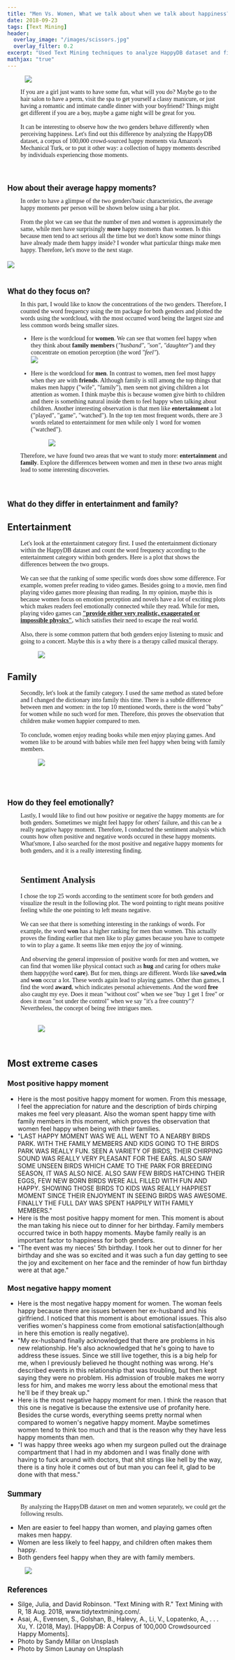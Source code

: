 ```yaml
---
title: "Men Vs. Women, What we talk about when we talk about happiness?"
date: 2018-09-23
tags: [Text Mining]
header:
  overlay_image: "/images/scissors.jpg"
  overlay_filter: 0.2
excerpt: "Used Text Mining techniques to analyze HappyDB dataset and find differences between the reasons that make men and women happy"
mathjax: "true"
---
```


<figure>
  <img src="/images/woman_man.jpg">
</figure>
<div style="font-size:14px;font-family:'Montserrat';margin-left:30px;">

  If you are a girl just wants to have some fun, what will you do? Maybe go to the hair salon to have a perm, visit the spa to get yourself a classy manicure, or just having a romantic and intimate candle dinner with your boyfriend? Things might get different if you are a boy, maybe a game night will be great for you.
<br>
<br>
It can be interesting to observe how the two genders behave differently when perceiving happiness. Let's find out this difference by analyzing the HappyDB dataset, a corpus of 100,000 crowd-sourced happy moments via Amazon's Mechanical Turk, or to put it other way: a collection of happy moments described by individuals experiencing those moments.
</div>
<br>
<h1 style="font-family:'Roboto';font-size:18px;">How about their average happy moments?</h1>
<div style="font-size:14px;font-family:'Montserrat';margin-left:30px;">
In order to have a glimpse of the two genders'basic characteristics, the average happy moments per person will be shown below using a bar plot.
<br>
<br>
From the plot we can see that the number of men and women is approximately the same, while men have surprisingly <strong>more</strong> happy moments than women. Is this because men tend to act serious all the time but we don't know some minor things have already made them happy inside? I wonder what particular things make men happy. Therefore, let's move to the next stage.</div>
<br>
<img src="{{ site.url }}{{ site.baseurl }}/images/gender/gender_general.png">
<br>
<br>
<h1 style="font-family:'Roboto';font-size:18px;">What do they focus on?</h1>
<div style="font-size:14px;font-family:'Montserrat';margin-left:30px;">
In this part, I would like to know the concentrations of the two genders. Therefore, I counted the word frequency using the tm package for both genders and plotted the words using the wordcloud, with the most occurred word being the largest size and less common words being smaller sizes.
<br>
<ul class="thin-text">
<li>Here is the wordcloud for <strong>women</strong>. We can see that women feel happy when they think about <strong>family members</strong> (<i>"husband", "son", "daughter"</i>) and they concentrate on emotion perception (the word <i>"feel"</i>).</li>
<img src="{{ site.url }}{{ site.baseurl }}/images/gender/gender_women.png">
<br>
<br>
<li>Here is the wordcloud for <strong>men</strong>. In contrast to women, men feel most happy when they are with <strong>friends</strong>. Although family is still among the top things that makes men happy ("wife", "family"), men seem not giving children a lot attention as women. I think maybe this is because women give birth to children and there is something natural inside them to feel happy when talking about children. Another interesting observation is that men like <strong>entertainment</strong> a lot ("played", "game", "watched"). In the top ten most frequent words, there are 3 words related to entertainment for men while only 1 word for women ("watched").</li>
<figure>
  <img src="/images/gender/gender_men.png">
</figure>
</ul>
Therefore, we have found two areas that we want to study more: <strong>entertainment</strong> and <strong>family</strong>. Explore the differences between women and men in these two areas might lead to some interesting discoveries.</div>
<br>
<br>
<h1 style="font-family:'Roboto';font-size:18px;">What do they differ in entertainment and family?</h1>
<h2 class="thin-text">Entertainment</h2>
<div style="font-size:14px;font-family:'Montserrat';margin-left:30px;">
Let's look at the entertainment category first. I used the entertainment dictionary within the HappyDB dataset and count the word frequency according to the entertainment category within both genders. Here is a plot that shows the differences between the two groups.
<br>
<br>
We can see that the ranking of some specific words does show some difference. For example, women prefer reading to video games. Besides going to a movie, men find playing video games more pleasing than reading. In my opinion, maybe this is because women focus on emotion perception and novels have a lot of exciting plots which  makes readers feel emotionally connected while they read. While for men, playing video games can  <a href="https://en.wikipedia.org/wiki/Game#Video_games"><strong>"provide either very realistic, exaggerated or impossible physics"</strong></a>, which satisfies their need to escape the real world.
<br>
<br>
 Also, there is some common pattern that both genders enjoy listening to music and going to a concert. Maybe this is a why there is a therapy called musical therapy.
<br>
 <figure>
   <img src="/images/gender/gender_entertain.png">
 </figure>
</div>

<h2 class="thin-text">Family</h2>
<div style="font-size:14px;font-family:'Montserrat';margin-left:30px;">
Secondly, let's look at the family category. I used the same method as stated before and I changed the dictionary into family this time. There is a subtle difference between men and women: in the top 10 mentioned words, there is the word "baby" for women while no such word for men. Therefore, this proves the observation that children make women happier compared to men.
<br>
<br>
 To conclude, women enjoy reading books while men enjoy playing games. And women like to be around with babies while men feel happy when being with family members.
<br>

<figure>
  <img src="/images/gender/gender_family.png">
</figure>
</div>
<br>
<br>


<h1 style="font-family:'Roboto';font-size:18px;">How do they feel emotionally?</h1>
<div style="font-size:14px;font-family:'Montserrat';margin-left:30px;">
Lastly, I would like to find out how positive or negative the happy moments are for both genders. Sometimes we might feel happy for others' failure, and this can be a really negative happy moment. Therefore, I conducted the sentiment analysis which counts how often positive and negative words occured in these happy moments. What'smore, I also searched for the most positive and negative happy moments for both genders, and it is a really interesting finding.
<br>
<br>

<h2 class="thin-text">Sentiment Analysis</h2>
I chose the top 25 words according to the sentiment score for both genders and visualize the result in the following plot. The word pointing to right means positive feeling while the one pointing to left means negative.
<br>
<br>
 We can see that there is something interesting in the rankings of words. For example, the word <strong>won</strong> has a higher ranking for men than women. This actually proves the finding earlier that men like to play games because you have to compete to win to play a game. It seems like men enjoy the joy of winning.
<br>
<br>
 And observing the general impression of positive words for men and women, we can find that women like physical contact such as <strong>hug</strong> and caring for others make them happy(the word <strong>care</strong>). But for men, things are different. Words like <strong>saved</strong>,<strong>win</strong> and <strong>won</strong> occur a lot. These words again lead to playing games. Other than games, I find the word <strong>award</strong>, which indicates personal achievements. And the word <strong>free</strong> also caught my eye. Does it mean "without cost" when we see "buy 1 get 1 free" or does it mean "not under the control" when we say "it's a free country"? Nevertheless, the concept of being free intrigues men.
<br>
<br>
 <figure>
   <img src="/images/gender/newplot.png">
 </figure>
<br>
</div>

<h2 class="thin-text">Most extreme cases</h2>
<h3 class="thin-text">Most positive happy moment</h3>
<ul class="thin-text">

<li>Here is the most positive happy moment for women. From this message, I feel the appreciation for nature and the description of birds chirping makes me feel very pleasant. Also the woman spent happy time with family members in this moment, which proves the observation that women feel happy when being with their families.</li>

<li>"LAST HAPPY MOMENT WAS WE ALL WENT TO A NEARBY BIRDS PARK. WITH THE FAMILY MEMBERS AND KIDS GOING TO THE BIRDS PARK WAS REALLY FUN. SEEN A VARIETY OF BIRDS, THEIR CHIRPING SOUND WAS REALLY VERY PLEASANT FOR THE EARS. ALSO SAW SOME UNSEEN BIRDS WHICH CAME TO THE PARK FOR BREEDING SEASON, IT WAS ALSO NICE. ALSO SAW FEW BIRDS HATCHING THEIR EGGS, FEW NEW BORN BIRDS WERE ALL FILLED WITH FUN AND HAPPY. SHOWING THOSE BIRDS TO KIDS WAS REALLY HAPPIEST MOMENT SINCE THEIR ENJOYMENT IN SEEING BIRDS WAS AWESOME. FINALLY THE FULL DAY WAS SPENT HAPPILY WITH FAMILY MEMBERS."</li>


<li>Here is the most positive happy moment for men. This moment is about the man taking his niece out to dinner for her birthday. Family members occurred twice in both happy moments. Maybe family really is an important factor to happiness for both genders.</li>

<li>"The event was my nieces' 5th birthday. I took her out to dinner for her birthday and she was so excited and it was such a fun day getting to see the joy and excitement on her face and the reminder of how fun birthday were at that age."</li>
</ul>

<h3 class="thin-text">Most negative happy moment</h3>

<ul class="thin-text">

<li>Here is the most negative happy moment for women. The woman feels happy because there are issues between her ex-husband and his girlfriend. I noticed that this moment is about emotional issues. This also verifies women's happiness come from emotional satisfaction(although in here this emotion is really negative).</li>
<li>"My ex-husband finally acknowledged that there are problems in his new relationship. He's also acknowledged that he's going to have to address these issues. Since we still live together, this is a big help for me, when I previously believed he thought nothing was wrong. He's described events in this relationship that was troubling, but then kept saying they were no problem. His admission of trouble makes me worry less for him, and makes me worry less about the emotional mess that he'll be if they break up."</li>


<li>Here is the most negative happy moment for men. I think the reason that this one is negative is because the extensive use of profanity here. Besides the curse words, everything seems pretty normal when compared to women's negative happy moment. Maybe sometimes women tend to think too much and that is the reason why they have less happy moments than men.</li>
<li>"I was happy three weeks ago when my surgeon pulled out the drainage compartment that I had in my abdomen and I was finally done with having to fuck around with doctors, that shit stings like hell by the way, there is a tiny hole it comes out of but man you can feel it, glad to be done with that mess."</li>
</ul>

<h1 style="font-family:'Roboto';font-size:18px;">Summary</h1>
<div style="font-size:14px;font-family:'Montserrat';margin-left:30px;">
By analyzing the HappyDB dataset on men and women separately, we could get the following results.</div>
<ul class="thin-text">
<li>Men are easier to feel happy than women, and playing games often makes men happy.</li>
<li>Women are less likely to feel happy, and children often makes them happy.</li>
<li>Both genders feel happy when they are with family members.</li>
</ul>

<figure>
  <img src="/images/family.jpg">
</figure>
<h1 style="font-family:'Roboto';font-size:18px;">References</h1>
<ul class="thin-text">
<li>Silge, Julia, and David Robinson. "Text Mining with R." Text Mining with R, 18 Aug. 2018, www.tidytextmining.com/.</li>
<li>Asai, A., Evensen, S., Golshan, B., Halevy, A., Li, V., Lopatenko, A., . . . Xu, Y. (2018, May). [HappyDB: A Corpus of 100,000 Crowdsourced Happy Moments].</li>
<li>Photo by Sandy Millar on Unsplash</li>
<li>Photo by Simon Launay on Unsplash</li>
</ul>
